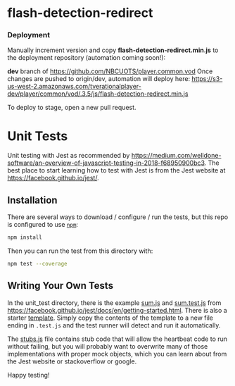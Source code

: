# flash-detection-redirect

### Deployment

Manually increment version and copy **flash-detection-redirect.min.js** to the deployment repository (automation coming soon!):

**dev** branch of https://github.com/NBCUOTS/player.common.vod
Once changes are pushed to origin/dev, automation will deploy here:
https://s3-us-west-2.amazonaws.com/tverationalplayer-dev/player/common/vod/.3.5/js/flash-detection-redirect.min.js

To deploy to stage, open a new pull request.

# Unit Tests
Unit testing with Jest as recommended by https://medium.com/welldone-software/an-overview-of-javascript-testing-in-2018-f68950900bc3. The best place to start learning how to test with Jest is from the Jest website at https://facebook.github.io/jest/.

## Installation
There are several ways to download / configure / run the tests, but this repo is configured to use [`npm`](https://www.npmjs.com/get-npm):

```bash
npm install
```

Then you can run the test from this directory with:

```bash
npm test --coverage
```

## Writing Your Own Tests
In the unit_test directory, there is the example [sum.js](./unit_tests/sum.js) and [sum.test.js](./unit_tests/sum.test.js) from https://facebook.github.io/jest/docs/en/getting-started.html. There is also a starter [template](./unit_tests/template.test.example). Simply copy the contents of the template to a new file ending in ` .test.js ` and the test runner will detect and run it automatically.

The [stubs.js](./unit_tests/stubs.js) file contains stub code that will allow the heartbeat code to run without failing, but you will probably want to overwrite many of those implementations with proper mock objects, which you can learn about from the Jest website or stackoverflow or google.

Happy testing!